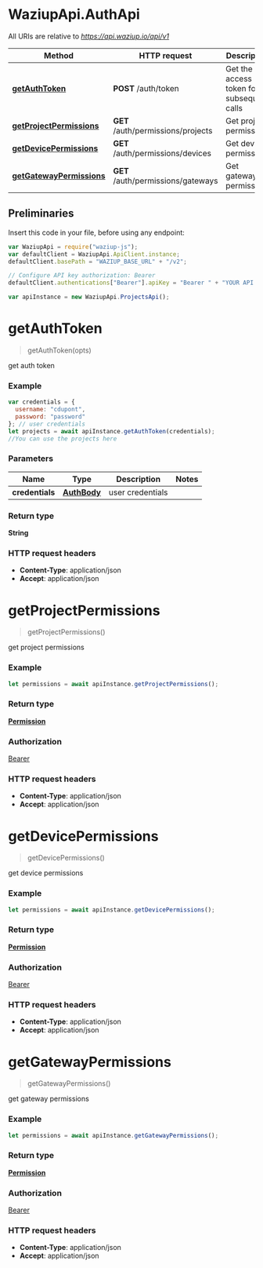 # WaziupApi.AuthApi

All URIs are relative to _https://api.waziup.io/api/v1_

| Method                                                            | HTTP request                       | Description                               |
| ----------------------------------------------------------------- | ---------------------------------- | ----------------------------------------- |
| [**getAuthToken**](ProjectsApi.md#getAuthToken)                   | **POST** /auth/token               | Get the access token for subsequent calls |
| [**getProjectPermissions**](ProjectsApi.md#getProjectPermissions) | **GET** /auth/permissions/projects | Get project permissions                   |
| [**getDevicePermissions**](ProjectsApi.md#getDevicePermissions)   | **GET** /auth/permissions/devices  | Get device permissions                    |
| [**getGatewayPermissions**](ProjectsApi.md#getGatewayPermissions) | **GET** /auth/permissions/gateways | Get gateway permissions                   |

## Preliminaries

Insert this code in your file, before using any endpoint:

```javascript
var WaziupApi = require("waziup-js");
var defaultClient = WaziupApi.ApiClient.instance;
defaultClient.basePath = "WAZIUP_BASE_URL" + "/v2";

// Configure API key authorization: Bearer
defaultClient.authentications["Bearer"].apiKey = "Bearer " + "YOUR API KEY";

var apiInstance = new WaziupApi.ProjectsApi();
```

<a name="getAuthToken"></a>

# **getAuthToken**

> getAuthToken(opts)

get auth token

### Example

```javascript
var credentials = {
  username: "cdupont",
  password: "password"
}; // user credentials
let projects = await apiInstance.getAuthToken(credentials);
//You can use the projects here
```

### Parameters

| Name            | Type                        | Description      | Notes |
| --------------- | --------------------------- | ---------------- | ----- |
| **credentials** | [**AuthBody**](AuthBody.md) | user credentials |

### Return type

**String**

### HTTP request headers

- **Content-Type**: application/json
- **Accept**: application/json

<a name="getProjectPermissions"></a>

# **getProjectPermissions**

> getProjectPermissions()

get project permissions

### Example

```javascript
let permissions = await apiInstance.getProjectPermissions();
```

### Return type

[**Permission**](Permission.md)

### Authorization

[Bearer](../README.md#Bearer)

### HTTP request headers

- **Content-Type**: application/json
- **Accept**: application/json

<a name="getDevicePermissions"></a>

# **getDevicePermissions**

> getDevicePermissions()

get device permissions

### Example

```javascript
let permissions = await apiInstance.getDevicePermissions();
```

### Return type

[**Permission**](Permission.md)

### Authorization

[Bearer](../README.md#Bearer)

### HTTP request headers

- **Content-Type**: application/json
- **Accept**: application/json

<a name="getGatewayPermissions"></a>

# **getGatewayPermissions**

> getGatewayPermissions()

get gateway permissions

### Example

```javascript
let permissions = await apiInstance.getGatewayPermissions();
```

### Return type

[**Permission**](Permission.md)

### Authorization

[Bearer](../README.md#Bearer)

### HTTP request headers

- **Content-Type**: application/json
- **Accept**: application/json
